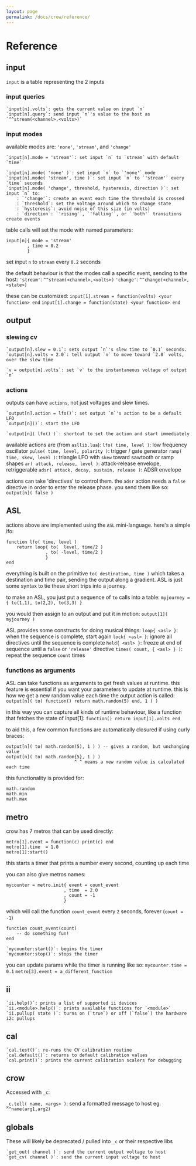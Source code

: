 ```yaml
---
layout: page
permalink: /docs/crow/reference/
---
```



# Reference

## input

`input` is a table representing the 2 inputs

### input queries

    `input[n].volts`: gets the current value on input `n`
    `input[n].query`: send input `n`'s value to the host as `^^stream(<channel>,<volts>)`

### input modes

available modes are: `'none'`, `'stream'`, and `'change'`

    `input[n].mode = 'stream'`: set input `n` to `stream` with default `time`

    `input[n].mode( 'none' )`: set input `n` to `'none'` mode
    `input[n].mode( 'stream', time )`: set input `n` to `'stream'` every `time` seconds
    `input[n].mode( 'change', threshold, hysteresis, direction )`: set input `n` to:
        : `'change'`: create an event each time the threshold is crossed
        : `threshold`: set the voltage around which to change state
        : `hysteresis`: avoid noise of this size (in volts)
        : `direction`: `'rising'`, `'falling'`, or `'both'` transitions create events

table calls will set the mode with named parameters:
```
input[n]{ mode = 'stream'
        , time = 0.2
        }
```
set input `n` to `stream` every `0.2` seconds

the default behaviour is that the modes call a specific event, sending to the host:
    `'stream'`: `^^stream(<channel>,<volts>)`
    `'change'`: `^^change(<channel>,<state>)`

these can be customized:
    `input[1].stream = function(volts) <your function> end`
    `input[1].change = function(state) <your function> end`

## output

### slewing cv

    `output[n].slew = 0.1`: sets output `n`'s slew time to `0.1` seconds.
    `output[n].volts = 2.0`: tell output `n` to move toward `2.0` volts, over the slew time

    `v = output[n].volts`: set `v` to the instantaneous voltage of output `n`

### actions

outputs can have `actions`, not just voltages and slew times.

    `output[n].action = lfo()`: set output `n`'s action to be a default LFO
    `output[n]()`: start the LFO

    `output[n]( lfo() )`: shortcut to set the action and start immediately

available actions are (from `asllib.lua`):
    `lfo( time, level )`: low frequency oscillator
    `pulse( time, level, polarity )`: trigger / gate generator
    `ramp( time, skew, level )`: triangle LFO with `skew` toward sawtooth or ramp shapes
    `ar( attack, release, level )`: attack-release envelope, retriggerable
    `adsr( attack, decay, sustain, release )`: ADSR envelope

actions can take 'directives' to control them. the `adsr` action needs a `false` directive in order to enter the release phase. you send them like so:
    `output[n]( false )`

## ASL

actions above are implemented using the `ASL` mini-language. here's a simple lfo:
```
function lfo( time, level )
    return loop{ to(  level, time/2 )
               , to( -level, time/2 )
               }
end
```

everything is built on the primitive `to( destination, time )` which takes a destination and time pair, sending the output along a gradient. ASL is just some syntax to tie these short trips into a journey.

to make an ASL, you just put a sequence of `to` calls into a table:
`myjourney = { to(1,1), to(2,2), to(3,3) }`

you would then assign to an output and put it in motion: `output[1]( myjourney )`

ASL provides some constructs for doing musical things:
    `loop{ <asl> }`: when the sequence is complete, start again
    `lock{ <asl> }`: ignore all directives until the sequence is complete
    `held{ <asl> }`: freeze at end of sequence until a `false` or `'release'` directive
    `times( count, { <asl> } )`: repeat the sequence `count` times

### functions as arguments

ASL can take functions as arguments to get fresh values at runtime. this feature is essential if you want your parameters to update at runtime. this is how we get a new random value each time the output action is called:
    `output[n]( to( function() return math.random(5) end, 1 ) )`

in this way you can capture all kinds of runtime behaviour, like a function that fetches the state of input[1]: `function() return input[1].volts end`

to aid this, a few common functions are automatically closured if using curly braces:
```
output[n]( to( math.random(5), 1 ) ) -- gives a random, but unchanging value
output[n]( to( math.random{5}, 1 ) )
                          ^ ^ means a new random value is calculated each time
```

this functionality is provided for:
```
math.random
math.min
math.max
```

## metro

crow has 7 metros that can be used directly:
```
metro[1].event = function(c) print(c) end
metro[1].time  = 1.0
metro[1]:start()
```
this starts a timer that prints a number every second, counting up each time

you can also give metros names:
```
mycounter = metro.init{ event = count_event
                      , time  = 2.0
                      , count = -1
                      }
```
which will call the function `count_event` every `2` seconds, forever (`count = -1`)

```
function count_event(count)
    -- do something fun!
end
```

    `mycounter:start()`: begins the timer
    `mycounter:stop()`: stops the timer

you can update params while the timer is running like so:
    `mycounter.time = 0.1`
    `metro[3].event = a_different_function`

## ii

    `ii.help()`: prints a list of supported ii devices
    `ii.<module>.help()`: prints available functions for `<module>`
    `ii.pullup( state )`: turns on (`true`) or off (`false`) the hardware i2c pullups

## cal

    `cal.test()`: re-runs the CV calibration routine
    `cal.default()`: returns to default calibration values
    `cal.print()`: prints the current calibration scalers for debugging

## crow

Accessed with `_c`:

`_c.tell( name, <args> )`: send a formatted message to host
    eg. `^^name(arg1,arg2)`

## globals

These will likely be deprecated / pulled into `_c` or their respective libs

    `get_out( channel )`: send the current output voltage to host
    `get_cv( channel )`: send the current input voltage to host
